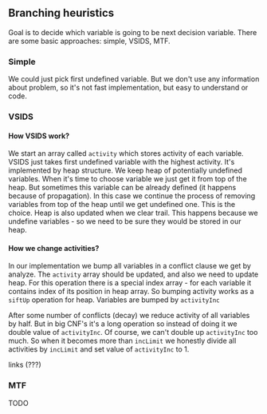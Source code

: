 ## Branching heuristics

Goal is to decide which variable is going to be next decision variable. 
There are some basic approaches: simple, VSIDS, MTF.

### Simple

We could just pick first undefined variable. But we don't use any information about
problem, so it's not fast implementation, but easy to understand or code.

### VSIDS

#### How VSIDS work?

We start an array called `activity` which stores activity of each 
variable. VSIDS just takes first undefined variable with the 
highest activity. It's implemented by heap structure. We keep 
heap of potentially undefined variables. When it's time to choose 
variable we just get it from top of the heap. But sometimes this 
variable can be already defined (it happens because of propagation). 
In this case we continue the process of removing variables from 
top of the heap until we get undefined one. This is the choice.
Heap is also updated when we clear trail. This happens because we
undefine variables - so we need to be sure they would be stored
in our heap.

#### How we change activities?

In our implementation we bump all variables in a conflict clause
we get by analyze. The `activity` array should be updated, and 
also we need to update heap. For this operation there is a special
index array - for each variable it contains index of its position
in heap array. So bumping activity works as a `siftUp` operation
for heap. Variables are bumped by `activityInc`

After some number of conflicts (decay) we reduce activity of all
variables by half. But in big CNF's it's a long operation so instead
of doing it we double value of `activityInc`. Of course, we can't
double up `activityInc` too much. So when it becomes more than
`incLimit` we honestly divide all activities by `incLimit` and
set value of `activityInc` to 1.

links (???)

### MTF

TODO
